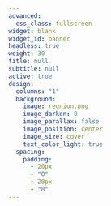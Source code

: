 ```yaml
---
advanced:
  css_class: fullscreen
widget: blank
widget_id: banner
headless: true
weight: 30
title: null
subtitle: null
active: true
design:
  columns: "1"
  background:
    image: reunion.png
    image_darken: 0
    image_parallax: false
    image_position: center
    image_size: cover
    text_color_light: true
  spacing:
    padding:
      - 20px
      - "0"
      - 20px
      - "0"
---
```

